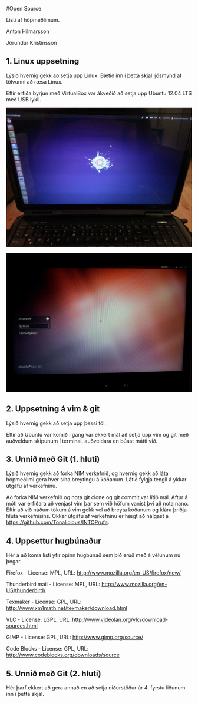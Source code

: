 #Open Source

Listi af hópmeðlimum.

Anton Hilmarsson

Jörundur Kristinsson

## 1. Linux uppsetning

Lýsið hvernig gekk að setja upp Linux. Bætið inn í þetta skjal ljósmynd af tölvunni að ræsa Linux.

Eftir erfiða byrjun með VirtualBox var ákveðið að setja upp Ubuntu 12.04 LTS með USB lykli.

![alt tag](https://github.com/Tonalicious/INTOmarkdown/blob/master/anton.jpg?raw=true)

![alt tag](https://github.com/Tonalicious/INTOmarkdown/blob/master/jori.jpg?raw=true)

## 2. Uppsetning á vim & git

Lýsið hvernig gekk að setja upp þessi tól.

Eftir að Ubuntu var komið í gang var ekkert mál að setja upp vim og git með auðveldum skipunum í terminal, auðveldara en búast mátti við. 

## 3. Unnið með Git (1. hluti)

Lýsið hvernig gekk að forka NIM verkefnið, og hvernig gekk að láta hópmeðlimi gera hver sína breytingu á kóðanum. Látið fylgja tengil á ykkar útgáfu af verkefninu.

Að forka NIM verkefnið og nota git clone og git commit var lítið mál. Aftur á móti var erfiðara að venjast vim þar sem við höfum vanist því að nota nano. Eftir að við náðum tökum á vim gekk vel að breyta kóðanum og klára þriðja hluta verkefnisins. Okkar útgáfu af verkefninu er hægt að nálgast á https://github.com/Tonalicious/INTOPrufa.
 
## 4. Uppsettur hugbúnaður

Hér á að koma listi yfir opinn hugbúnað sem þið eruð með á vélunum nú þegar.

Firefox - License: MPL, URL: http://www.mozilla.org/en-US/firefox/new/

Thunderbird mail - License: MPL, URL: http://www.mozilla.org/en-US/thunderbird/

Texmaker - License: GPL, URL: http://www.xm1math.net/texmaker/download.html

VLC - License: LGPL, URL: http://www.videolan.org/vlc/download-sources.html 

GIMP - License: GPL, URL: http://www.gimp.org/source/

Code Blocks - License: GPL, URL: http://www.codeblocks.org/downloads/source

## 5. Unnið með Git (2. hluti)

Hér þarf ekkert að gera annað en að setja niðurstöður úr 4. fyrstu liðunum inn í þetta skjal.
